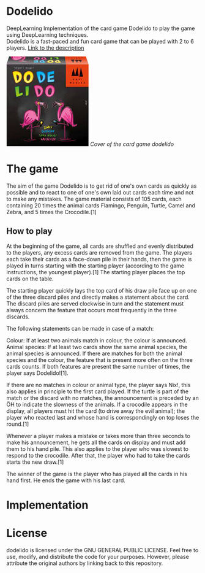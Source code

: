 # Dodelido
DeepLearning Implementation of the card game Dodelido to play the game using DeepLearning techniques.  
Dodelido is a fast-paced and fun card game that can be played with 2 to 6 players. 
[Link to the description](https://de.wikipedia.org/wiki/Dodelido)

![Cover of the card game Dodelido.](media/img.png)
*Cover of the card game dodelido*

# The game
The aim of the game Dodelido is to get rid of one's own cards as quickly as possible and to react to one of one's own laid out cards each time and not to make any mistakes. The game material consists of 105 cards, each containing 20 times the animal cards Flamingo, Penguin, Turtle, Camel and Zebra, and 5 times the Crocodile.[1]
## How to play


At the beginning of the game, all cards are shuffled and evenly distributed to the players, any excess cards are removed from the game. 
The players each take their cards as a face-down pile in their hands, then the game is played in turns starting with the starting player (according to the game instructions, the youngest player).[1] The starting player places the top cards on the table.

The starting player quickly lays the top card of his draw pile face up on one of the three discard piles and directly makes a statement about the card. The discard piles are served clockwise in turn and the statement must always concern the feature that occurs most frequently in the three discards.

The following statements can be made in case of a match:

Colour: If at least two animals match in colour, the colour is announced.
Animal species: If at least two cards show the same animal species, the animal species is announced.
If there are matches for both the animal species and the colour, the feature that is present more often on the three cards counts. If both features are present the same number of times, the player says Dodelido![1].

If there are no matches in colour or animal type, the player says Nix!, this also applies in principle to the first card played. If the turtle is part of the match or the discard with no matches, the announcement is preceded by an ÖH to indicate the slowness of the animals. If a crocodile appears in the display, all players must hit the card (to drive away the evil animal); the player who reacted last and whose hand is correspondingly on top loses the round.[1]

Whenever a player makes a mistake or takes more than three seconds to make his announcement, he gets all the cards on display and must add them to his hand pile. This also applies to the player who was slowest to respond to the crocodile. After that, the player who had to take the cards starts the new draw.[1]

The winner of the game is the player who has played all the cards in his hand first. He ends the game with his last card.


# Implementation




# License

dodelido is licensed under the GNU GENERAL PUBLIC LICENSE. Feel free to use, modify, and distribute the code for your purposes. However, please attribute the original authors by linking back to this repository.

